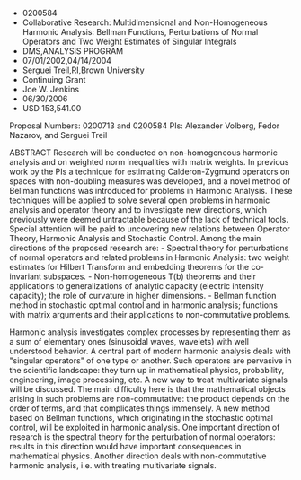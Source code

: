 
* 0200584
* Collaborative Research: Multidimensional and Non-Homogeneous Harmonic Analysis: Bellman Functions, Perturbations of Normal Operators and Two Weight Estimates of Singular Integrals
* DMS,ANALYSIS PROGRAM
* 07/01/2002,04/14/2004
* Serguei Treil,RI,Brown University
* Continuing Grant
* Joe W. Jenkins
* 06/30/2006
* USD 153,541.00

Proposal Numbers: 0200713 and 0200584 PIs: Alexander Volberg, Fedor Nazarov, and
Serguei Treil

ABSTRACT Research will be conducted on non-homogeneous harmonic analysis and on
weighted norm inequalities with matrix weights. In previous work by the PIs a
technique for estimating Calderon-Zygmund operators on spaces with non-doubling
measures was developed, and a novel method of Bellman functions was introduced
for problems in Harmonic Analysis. These techniques will be applied to solve
several open problems in harmonic analysis and operator theory and to
investigate new directions, which previously were deemed untractable because of
the lack of technical tools. Special attention will be paid to uncovering new
relations between Operator Theory, Harmonic Analysis and Stochastic Control.
Among the main directions of the proposed research are: - Spectral theory for
perturbations of normal operators and related problems in Harmonic Analysis: two
weight estimates for Hilbert Transform and embedding theorems for the co-
invariant subspaces. - Non-homogeneous T(b) theorems and their applications to
generalizations of analytic capacity (electric intensity capacity); the role of
curvature in higher dimensions. - Bellman function method in stochastic optimal
control and in harmonic analysis; functions with matrix arguments and their
applications to non-commutative problems.

Harmonic analysis investigates complex processes by representing them as a sum
of elementary ones (sinusoidal waves, wavelets) with well understood behavior. A
central part of modern harmonic analysis deals with "singular operators" of one
type or another. Such operators are pervasive in the scientific landscape: they
turn up in mathematical physics, probability, engineering, image processing,
etc. A new way to treat multivariate signals will be discussed. The main
difficulty here is that the mathematical objects arising in such problems are
non-commutative: the product depends on the order of terms, and that complicates
things immensely. A new method based on Bellman functions, which originating in
the stochastic optimal control, will be exploited in harmonic analysis. One
important direction of research is the spectral theory for the perturbation of
normal operators: results in this direction would have important consequences in
mathematical physics. Another direction deals with non-commutative harmonic
analysis, i.e. with treating multivariate signals.
